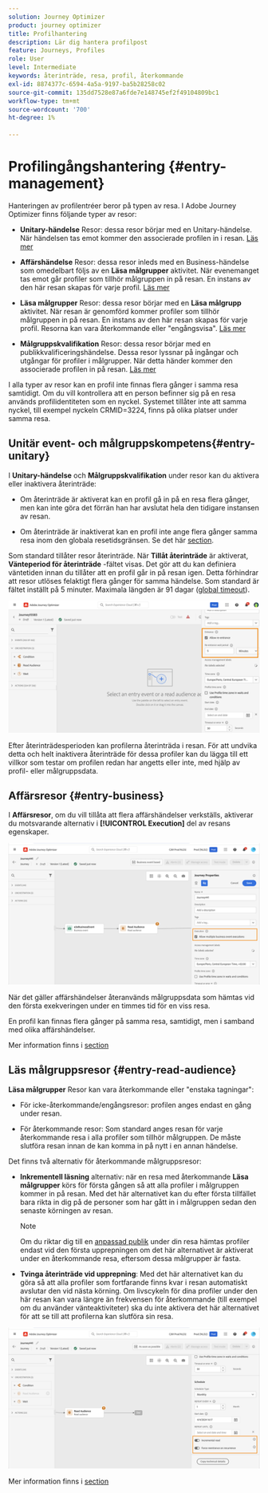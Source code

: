 ```yaml
---
solution: Journey Optimizer
product: journey optimizer
title: Profilhantering
description: Lär dig hantera profilpost
feature: Journeys, Profiles
role: User
level: Intermediate
keywords: återinträde, resa, profil, återkommande
exl-id: 8874377c-6594-4a5a-9197-ba5b28258c02
source-git-commit: 135dd7528e87a6fde7e148745ef2f49104809bc1
workflow-type: tm+mt
source-wordcount: '700'
ht-degree: 1%

---
```



# Profilingångshantering {#entry-management}

Hanteringen av profilentréer beror på typen av resa. I Adobe Journey Optimizer finns följande typer av resor:

* **Unitary-händelse** Resor: dessa resor börjar med en Unitary-händelse. När händelsen tas emot kommer den associerade profilen in i resan. [Läs mer](#entry-unitary)

* **Affärshändelse** Resor: dessa resor inleds med en Business-händelse som omedelbart följs av en **Läsa målgrupper** aktivitet. När evenemanget tas emot går profiler som tillhör målgruppen in på resan. En instans av den här resan skapas för varje profil. [Läs mer](#entry-business)

* **Läsa målgrupper** Resor: dessa resor börjar med en **Läsa målgrupp** aktivitet. När resan är genomförd kommer profiler som tillhör målgruppen in på resan. En instans av den här resan skapas för varje profil. Resorna kan vara återkommande eller &quot;engångsvisa&quot;. [Läs mer](#entry-read-audience)

* **Målgruppskvalifikation** Resor: dessa resor börjar med en publikkvalificeringshändelse. Dessa resor lyssnar på ingångar och utgångar för profiler i målgrupper. När detta händer kommer den associerade profilen in på resan. [Läs mer](#entry-unitary)

I alla typer av resor kan en profil inte finnas flera gånger i samma resa samtidigt. Om du vill kontrollera att en person befinner sig på en resa används profilidentiteten som en nyckel. Systemet tillåter inte att samma nyckel, till exempel nyckeln CRMID=3224, finns på olika platser under samma resa.

## Unitär event- och målgruppskompetens{#entry-unitary}

I **Unitary-händelse** och **Målgruppskvalifikation** under resor kan du aktivera eller inaktivera återinträde:

* Om återinträde är aktiverat kan en profil gå in på en resa flera gånger, men kan inte göra det förrän han har avslutat hela den tidigare instansen av resan.

* Om återinträde är inaktiverat kan en profil inte ange flera gånger samma resa inom den globala resetidsgränsen. Se det här [section](../building-journeys/journey-properties.md#global_timeout).

Som standard tillåter resor återinträde. När **Tillåt återinträde** är aktiverat, **Vänteperiod för återinträde** -fältet visas. Det gör att du kan definiera väntetiden innan du tillåter att en profil går in på resan igen. Detta förhindrar att resor utlöses felaktigt flera gånger för samma händelse. Som standard är fältet inställt på 5 minuter. Maximala längden är 91 dagar ([global timeout](journey-properties.md#global_timeout)).

<!--
When a journey ends, its status is **[!UICONTROL Closed]**. New individuals can no longer enter the journey. Persons already in the journey automatically exit the journey. 
-->

![](assets/journey-re-entrance.png)

Efter återinträdesperioden kan profilerna återinträda i resan. För att undvika detta och helt inaktivera återinträde för dessa profiler kan du lägga till ett villkor som testar om profilen redan har angetts eller inte, med hjälp av profil- eller målgruppsdata.

<!--
Due to the 30-day journey timeout, when journey re-entrance is not allowed, we cannot make sure the re-entrance blocking will work more than 91 days. Indeed, as we remove all information about persons who entered the journey 91 days after they enter, we cannot know the person entered previously, more than 91 days ago. -->

## Affärsresor {#entry-business}

<!--
Business events follow re-entrance rules in the same way as for unitary events. If a journey allows re-entrance, the next business event will be processed.
-->

I **Affärsresor**, om du vill tillåta att flera affärshändelser verkställs, aktiverar du motsvarande alternativ i **[!UICONTROL Execution]** del av resans egenskaper.

![](assets/business-entry.png)

När det gäller affärshändelser återanvänds målgruppsdata som hämtas vid den första exekveringen under en timmes tid för en viss resa.

En profil kan finnas flera gånger på samma resa, samtidigt, men i samband med olika affärshändelser.

Mer information finns i [section](../event/about-creating-business.md)

## Läs målgruppsresor {#entry-read-audience}

**Läsa målgrupper** Resor kan vara återkommande eller &quot;enstaka tagningar&quot;:

* För icke-återkommande/engångsresor: profilen anges endast en gång under resan.

* För återkommande resor: Som standard anges resan för varje återkommande resa i alla profiler som tillhör målgruppen. De måste slutföra resan innan de kan komma in på nytt i en annan händelse.

Det finns två alternativ för återkommande målgruppsresor:

* **Inkrementell läsning** alternativ: när en resa med återkommande **Läsa målgrupper** körs för första gången så att alla profiler i målgruppen kommer in på resan. Med det här alternativet kan du efter första tillfället bara rikta in dig på de personer som har gått in i målgruppen sedan den senaste körningen av resan.

  >[!NOTE]
  >
  >Om du riktar dig till en [anpassad publik](../audience/about-audiences.md#segments-in-journey-optimizer) under din resa hämtas profiler endast vid den första upprepningen om det här alternativet är aktiverat under en återkommande resa, eftersom dessa målgrupper är fasta.

* **Tvinga återinträde vid upprepning**: Med det här alternativet kan du göra så att alla profiler som fortfarande finns kvar i resan automatiskt avslutar den vid nästa körning. Om livscykeln för dina profiler under den här resan kan vara längre än frekvensen för återkommande (till exempel om du använder vänteaktiviteter) ska du inte aktivera det här alternativet för att se till att profilerna kan slutföra sin resa.

![](assets/read-audience-options.png)

Mer information finns i [section](../building-journeys/read-audience.md#configuring-segment-trigger-activity)

<!--
After 91 days, a Read audience journey switches to the **Finished** status. This behavior is set for 91 days only (i.e. journey timeout default value) as all information about profiles who entered the journey is removed 91 days after they entered. Persons still in the journey automatically are impacted. They exit the journey after the 30 day timeout. 
-->
